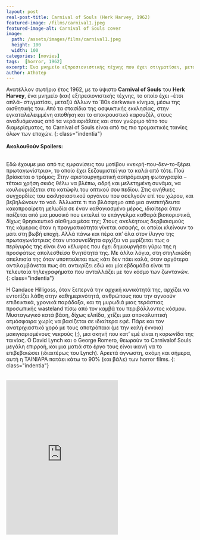 ```yaml
---
layout: post
real-post-title: Carnival of Souls (Herk Harvey, 1962)
featured-image: /films/carnival1.jpeg
featured-image-alt: Carnival of Souls cover
image:
  path: /assets/images/films/carnival1.jpeg
  height: 100
  width: 100
categories: [movies]
tags:  [horror, 1962]
excerpt: Ένα μνημείο εξπρεσιονιστικής τέχνης που έχει στιγματίσει, μεταξύ άλλων το ΄80s darkwave κίνημα, μέσω της αισθητικής του.
author: Athotep
---
```


Ανατέλλον σωτήριο έτος 1962, με το ύψιστο **Carnival of Souls** του **Herk Harvey**, ένα μνημείο (και) εξπρεσιονιστικής τέχνης, το οποίο έχει –έτσι απλά– στιγματίσει, μεταξύ άλλων το ΄80s darkwave κίνημα, μέσω της αισθητικής του. Από τα στασίδια της ασφυκτικής εκκλησίας, στην εγκαταλελειμμένη αποθήκη και το αποκρουστικό καρουζέλ, στους αναδυόμενους από τα νερά εφιάλτες και στον γνώριμο τόπο του διαμερίσματος, το Carnival of Souls είναι από τις πιο τρομακτικές ταινίες όλων των εποχών.
{: class="indentia"}  
<br>
**Ακολουθούν Spoilers:**  
<br>

Εδώ έχουμε μια από τις εμφανίσεις του μοτίβου «νεκρή-που-δεν-το-ξέρει πρωταγωνίστρια», το οποίο έχει ξεζουμιστεί για τα καλά από τότε. Πού βρίσκεται ο τρόμος; Στην αριστουργηματική ασπρόμαυρη φωτογραφία –τέτοια χρήση σκιάς θέλω να βλέπω, αδρή και μελετημένη συνάμα, να κουλουριάζεται στο κατώφλι του οπτικού σου πεδίου. Στις ανήθικες συγχορδίες του εκκλησιαστικού οργάνου που ασελγούν επί του χώρου, και βεβηλώνουν το ναό. Άλλωστε τι πιο βλάσφημο από μια ανεπιτήδευτα κακοπροαίρετη μελωδία σε έναν καθαγιασμένο μέρος, ιδιαίτερα όταν παίζεται από μια μουσικό που εκτελεί το επάγγελμα καθαρά βιοποριστικά, δίχως θρησκευτικό αίσθημα μέσα της; Στους ανελέητους δερβισισμούς της κάμερας όταν η πραγματικότητα γίνεται ασαφής, οι οποίοι κλείνουν το μάτι στη βωβή εποχή. Αλλά πάνω και πέρα απ’ όλα στον ίλιγγο της πρωταγωνίστριας όταν υποσυνείδητα αρχίζει να μυρίζεται πως ο περίγυρός της είναι ένα κέλυφος που έχει δημιουργήσει γύρω της η προσφάτως απολεσθείσα θνητότητά της. Με άλλα λόγια, στη σπηλαιώδη απελπισία της όταν υποπτεύεται πως κάτι δεν πάει καλά, όταν αργότερα αντιλαμβάνεται πως ότι αντικρίζει εδώ και μία εβδομάδα είναι τα τελευταία τηλεγραφήματα που ανταλλάζει με τον κόσμο των ζωντανών.
{: class="indentia"}

Η Candace Hilligoss, όταν ξεπερνά την αρχική κυνικότητά της, αρχίζει να εντοπίζει λάθη στην καθημερινότητά, ανθρώπους που την αγνοούν επιδεικτικά, χρονικά παράδοξα, και τη μυρωδιά μιας τεράστιας προσωπικής wasteland πίσω από τον καμβά του περιβάλλοντος κόσμου. Μυσταγωγικό κατά βάση, δίχως ελπίδα, χτίζει μια αποκαλυπτική ατμόσφαιρα χωρίς να βασίζεται σε ιδιαίτερα εφέ. Πάρε και τον ανατριχιαστικό χορό με τους αποτρόπαια (με την καλή έννοια) μακιγιαρισμένους νεκρούς (;), μια σκηνή που κατ’ εμέ είναι η κορωνίδα της ταινίας. Ο David Lynch και ο George Romero, θεωρούν το Carnivalof Souls μεγάλη επιρροή, και μια ματιά στο έργο τους είναι ικανή να το επιβεβαιώσει (ιδιαιτέρως του Lynch). Αρκετά άγνωστη, ακόμη και σήμερα, αυτή η ΤΑΙΝΙΑΡΑ πατάει κάτω το 90% (και βάλε) των horror films.
{: class="indentia"}  
<br>
<iframe class="w-full" height="415" src="https://www.youtube.com/embed/YQfOJ4ZKP3Y" frameborder="0" allow="accelerometer; autoplay; encrypted-media; gyroscope; picture-in-picture" allowfullscreen></iframe>
